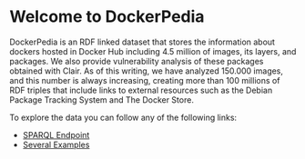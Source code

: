 # Welcome to DockerPedia
DockerPedia is an RDF linked dataset that stores the information about dockers hosted in Docker Hub including 4.5 million of images, its layers, and packages. We also provide vulnerability analysis of these packages obtained with Clair. As of this writing, we have analyzed 150.000 images, and this number is always increasing, creating more than 100 millions of RDF triples that include links to external resources such as the Debian Package Tracking System and The Docker Store.

To explore the data you can follow any of the following links:

 * [SPARQL Endpoint](https://dockerpedia.inf.utfsm.cl/query)
 * [Several Examples](https://dockerpedia.inf.utfsm.cl/examples)
